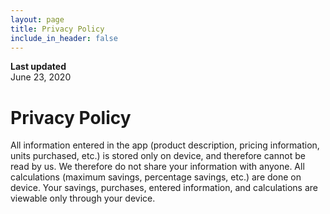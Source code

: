 ```yaml
---
layout: page
title: Privacy Policy
include_in_header: false
---
```


**Last updated**  
June 23, 2020

# Privacy Policy
All information entered in the app (product description, pricing information, units purchased, etc.) is stored only on device, and therefore cannot be read by us. We therefore do not share your information with anyone. All calculations (maximum savings, percentage savings, etc.) are done on device. Your savings, purchases, entered information, and calculations are viewable only through your device.
